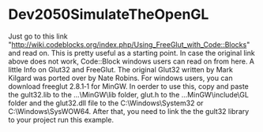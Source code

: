 # Dev2050SimulateTheOpenGL
Just go to this link "http://wiki.codeblocks.org/index.php/Using_FreeGlut_with_Code::Blocks" and read on. This is pretty useful as a starting point. In case the original link above does not work, Code::Block windows users can read on from here. A little Info on Glut32 and FreeGlut. The original Glut32 written by Mark Kilgard was ported over by Nate Robins. For windows users, you can download freeglut 2.8.1‑1 for MinGW. In oerder to use this, copy and paste the gult32.lib to the ...\MinGW\lib folder, glut.h to the ...MinGW\include\GL folder and the glut32.dll file to the C:\Windows\System32 or C:\Windows\SysWOW64. After that, you need to link the the gult32 library to your project run this example. 
